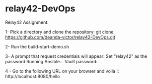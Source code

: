 # relay42-DevOps
Relay42 Assignment:

1- Pick a directory and clone the repository:
git clone https://github.com/deanda-victor/relay42-DevOps.git

2- Run the build-start-demo.sh

3- A prompt that request credentials will appear: Set "relay42" as the password
Running Ansible...
Vault password: 

4 - Go to the following URL on your browser and voila !:
http://localhost:8080/hello
